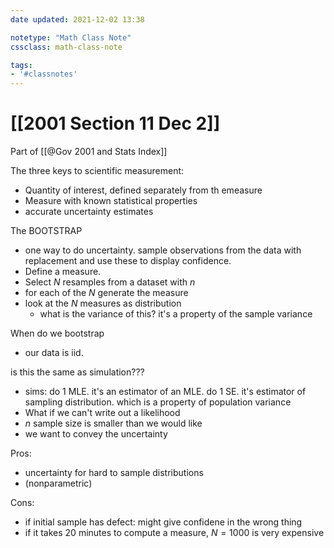 ```yaml
---
date updated: 2021-12-02 13:38

notetype: "Math Class Note"
cssclass: math-class-note

tags: 
- '#classnotes'
---
```


# [[2001 Section 11 Dec 2]]
Part of [[@Gov 2001 and Stats Index]]


The three keys to scientific measurement:
- Quantity of interest, defined separately from th emeasure
- Measure with known statistical properties
- accurate uncertainty estimates


The BOOTSTRAP
- one way to do uncertainty. sample observations from the data with replacement and use these to display confidence.
- Define a measure. 
- Select $N$ resamples from a dataset with $n$ 
- for each of the $N$ generate the measure
- look at the $N$ measures as distribution
	- what is the variance of this? it's a property of the sample variance 

When do we bootstrap
- our data is iid.


is this the same as simulation???
- sims: do 1 MLE. it's an estimator of an MLE. do 1 SE. it's estimator of sampling distribution. which is a property of population variance
- What if we can't write out a likelihood
- $n$ sample size is smaller than we would like
- we want to convey the uncertainty

Pros:
- uncertainty for hard to sample distributions
- (nonparametric)

Cons:
- if initial sample has defect: might give confidene in the wrong thing
- if it takes 20 minutes to compute a measure, $N = 1000$ is very expensive